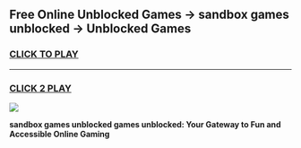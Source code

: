
## Free Online Unblocked Games → sandbox games unblocked → Unblocked Games
<h3>
<a href="https://premium.freeplayer.one?title=sandbox_games_unblocked&ref=21F">CLICK TO PLAY</a></h3>
<hr>

<h3>
<a href="https://premium.freeplayer.one?title=sandbox_games_unblocked&ref=21F">CLICK 2 PLAY</a>
  
</h3>

<a href="https://premium.freeplayer.one?title=sandbox_games_unblocked&ref=21F/"><img src="https://clearcache.store/games.png"></a>


**sandbox games unblocked games unblocked: Your Gateway to Fun and Accessible Online Gaming**
